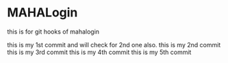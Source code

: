 # MAHALogin
this is for git hooks  of mahalogin

this is my 1st  commit and will check for 2nd one also.
this is my 2nd  commit 
this is my 3rd  commit
this is my 4th commit
this is my 5th commit






